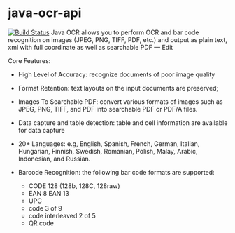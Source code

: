 # java-ocr-api
[![Build Status](https://travis-ci.org/Asprise/java-ocr-api.svg?branch=master)](https://travis-ci.org/Asprise/java-ocr-api)
Java OCR allows you to perform OCR and bar code recognition on images (JPEG, PNG, TIFF, PDF, etc.) and output as plain text, xml with full coordinate as well as searchable PDF — Edit

Core Features:

- High Level of Accuracy: recognize documents of poor image quality

- Format Retention: text layouts on the input documents are preserved;

- Images To Searchable PDF: convert various formats of images such as JPEG, PNG, TIFF, and PDF into searchable PDF or PDF/A files.

- Data capture and table detection: table and cell information are available for data capture

- 20+ Languages: e.g, English, Spanish, French, German, Italian, Hungarian, Finnish, Swedish, Romanian, Polish, Malay, Arabic, Indonesian, and Russian.

- Barcode Recognition: the following bar code formats are supported:
   - CODE 128 (128b, 128C, 128raw)
   - EAN 8 EAN 13
   - UPC
   - code 3 of 9
   - code interleaved 2 of 5
   - QR code


